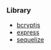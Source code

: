 ### Library

- [bcryptjs](https://www.npmjs.com/package/bcryptjs)
- [express](https://expressjs.com/)
- [sequelize](https://sequelize.org/docs/v6/)
